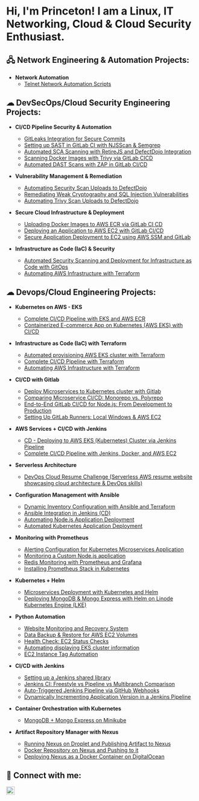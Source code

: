 <h1>Hi, I'm Princeton! I am a Linux, IT Networking, Cloud & Cloud Security Enthusiast.</a>

<h2>🖧 Network Engineering & Automation Projects:</h2>

- <b>Network Automation</b>
  - [Telnet Network Automation Scripts](https://gitlab.com/Princeton45/gitleaks-integration-for-secure-commits)


<h2>☁︎ DevSecOps/Cloud Security Engineering Projects:</h2>

- <b>CI/CD Pipeline Security & Automation</b>
  - [GitLeaks Integration for Secure Commits](https://gitlab.com/Princeton45/gitleaks-integration-for-secure-commits)
  - [Setting up SAST in GitLab CI with NJSScan & Semgrep](https://gitlab.com/Princeton45/setting-up-sast-in-gitlab-ci-with-njsscan-and-semgrep)
  - [Automated SCA Scanning with RetireJS and DefectDojo Integration](https://gitlab.com/Princeton45/automated-sca-scanning-with-retirejs-and-defectdojo-integration)
  - [Scanning Docker Images with Trivy via GitLab CICD](https://gitlab.com/devsecops8960519/scanning-docker-images-with-trivy-via-gitlab-cicd)
  - [Automated DAST Scans with ZAP in GitLab CI/CD](https://gitlab.com/devsecops8960519/automated-dast-scans-with-zap-in-gitlab-cicd)
  
- <b>Vulnerability Management & Remediation</b>
  - [Automating Security Scan Uploads to DefectDojo](https://gitlab.com/Princeton45/automating-security-scan-uploads-to-defectdojo)
  - [Remediating Weak Cryptography and SQL Injection Vulnerabilities](https://gitlab.com/Princeton45/remediating-weak-cryptography-and-sql-injection-vulnerabilities#)
  - [Automating Trivy Scan Uploads to DefectDojo](https://gitlab.com/devsecops8960519/automating-trivy-scan-uploads-to-defectdojo#)

- <b>Secure Cloud Infrastructure & Deployment</b>
  - [Uploading Docker Images to AWS ECR via GitLab CI CD](https://gitlab.com/Princeton45/uploading-docker-images-to-aws-ecr-via-gitlab-ci-cd)
  - [Deploying an Application to AWS EC2 with GitLab CI/CD](https://gitlab.com/Princeton45/deploying-an-application-to-aws-ec2-with-gitlab-cicd)
  - [Secure Application Deployment to EC2 using AWS SSM and GitLab](https://gitlab.com/devsecops8960519/secure-application-deployment-to-ec2-using-aws-ssm-and-gitlab)

- <b>Infrastructure as Code (IaC) & Security</b>
  - [Automated Security Scanning and Deployment for Infrastructure as Code with GitOps](https://gitlab.com/devsecops8960519/automated-security-scanning-and-deployment-for-infrastructure-as-code-with-gitops)
  - [Automating AWS Infrastructure with Terraform](https://gitlab.com/devsecops8960519/automating-aws-infrastructure-with-terraform)
  

<h2>☁︎ Devops/Cloud Engineering Projects:</h2>

- <b>Kubernetes on AWS - EKS</b>
  - [Complete CI/CD Pipeline with EKS and AWS ECR](https://github.com/Princeton45/eks-ecr-complete-pipeline) 
  - [Containerized E-commerce App on Kubernetes (AWS EKS) with CI/CD](https://github.com/Princeton45/Kubernetes-Resume-Challenge) 

- <b>Infrastructure as Code (IaC) with Terraform</b>
  - [Automated provisioning AWS EKS cluster with Terraform](https://github.com/Princeton45/terraform-aws-eks-cluster) 
  - [Complete CI/CD Pipeline with Terraform](https://github.com/Princeton45/terraform-complete-cicd) 
  - [Automating AWS Infrastructure with Terraform](https://github.com/Princeton45/terraform-aws-infrastructure?tab=readme-ov-file) 

- <b>CI/CD with Gitlab</b>
  - [Deploy Microservices to Kubernetes cluster with Gitlab](https://gitlab.com/Princeton45/deploy-microservices-to-kubernetes-cluster-with-gitlab) 
  - [Comparing Microservice CI/CD: Monorepo vs. Polyrepo](https://gitlab.com/Princeton45/cicd-monorepo-polyrepo-microservice) 
  - [End-to-End GitLab CI/CD for Node.js: From Development to Production](https://gitlab.com/Princeton45/nodejs-gitlab-cicd-project) 
  - [Setting Up GitLab Runners: Local Windows & AWS EC2](https://github.com/Princeton45/local-aws-runner) 

- <b>AWS Services + CI/CD with Jenkins</b>
  - [CD - Deploying to AWS EKS (Kubernetes) Cluster via Jenkins Pipeline](https://github.com/Princeton45/jenkins-eks-cd-pipeline) 
  - [Complete CI/CD Pipeline with Jenkins, Docker, and AWS EC2](https://github.com/Princeton45/jenkins-docker-ec2-cicd) 

- <b>Serverless Architecture</b>
  - [DevOps Cloud Resume Challenge (Serverless AWS resume website showcasing cloud architecture & DevOps skills)](https://github.com/Princeton45/DevOps-Cloud-Resume-Challenge) 

- <b>Configuration Management with Ansible</b>
  - [Dynamic Inventory Configuration with Ansible and Terraform](https://github.com/Princeton45/dynamic-inventory-ec2)
  - [Ansible Integration in Jenkins (CD)](https://github.com/Princeton45/ansible-jenkins-integration)
  - [Automating Node.js Application Deployment](https://github.com/Princeton45/nodejs-ansible-deploy) 
  - [Automated Kubernetes Application Deployment](https://github.com/Princeton45/ansible-kubernetes-deployment) 

- <b>Monitoring with Prometheus</b>
  - [Alerting Configuration for Kubernetes Microservices Application](https://github.com/Princeton45/config-alerting-prometheus)
  - [Monitoring a Custom Node.js application](https://github.com/Princeton45/monitor-custom-app) 
  - [Redis Monitoring with Prometheus and Grafana](https://github.com/Princeton45/monitor-3rd-party-app) 
  - [Installing Prometheus Stack in Kubernetes](https://github.com/Princeton45/install-prometheus-eks) 

- <b>Kubernetes + Helm</b>
  - [Microservices Deployment with Kubernetes and Helm](https://github.com/Princeton45/microservices-helm-deployment1) 
  - [Deploying MongoDB & Mongo Express with Helm on Linode Kubernetes Engine (LKE)](https://github.com/Princeton45/kubernetes-mongodb-helm) 

- <b>Python Automation</b>
  - [Website Monitoring and Recovery System](https://github.com/Princeton45/website-monitoring-python) 
  - [Data Backup & Restore for AWS EC2 Volumes](https://github.com/Princeton45/data-backup-restore-python) 
  - [Health Check: EC2 Status Checks](https://github.com/Princeton45/ec2-health-check) 
  - [Automating displaying EKS cluster information](https://github.com/Princeton45/python-eks-monitor) 
  - [EC2 Instance Tag Automation](https://github.com/Princeton45/ec2-tag-automation) 

- <b>CI/CD with Jenkins</b>
  - [Setting up a Jenkins shared library](https://github.com/Princeton45/jenkins-shared-library) 
  - [Jenkins CI: Freestyle vs Pipeline vs Multibranch Comparison](https://github.com/Princeton45/jenkins-multi-pipeline) 
  - [Auto-Triggered Jenkins Pipeline via GitHub Webhooks](https://github.com/Princeton45/jenkins-webhooks-trigger) 
  - [Dynamically Incrementing Application Version in a Jenkins Pipeline](https://github.com/Princeton45/jenkins-dynamic-versioning) 

- <b>Container Orchestration with Kubernetes</b>
  - [MongoDB + Mongo Express on Minikube](https://github.com/Princeton45/k8s-mongodb-express-local) 

- <b>Artifact Repository Manager with Nexus</b>
  - [Running Nexus on Droplet and Publishing Artifact to Nexus](https://github.com/Princeton45/nexus-droplet-setup) 
  - [Docker Repository on Nexus and Pushing to it](https://github.com/Princeton45/nexus-docker-repo-setup) 
  - [Deploying Nexus as a Docker Container on DigitalOcean](https://github.com/Princeton45/nexus-docker-container) 

  
<h2> 🤳 Connect with me:</h2>

[<img align="left" alt="Princeton Abdulsalam | LinkedIn" width="22px" src="https://cdn.jsdelivr.net/npm/simple-icons@v3/icons/linkedin.svg" />][linkedin]

[linkedin]: https://www.linkedin.com/in/princetona/
